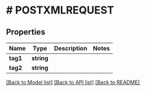 # # POSTXMLREQUEST

## Properties

Name | Type | Description | Notes
------------ | ------------- | ------------- | -------------
**tag1** | **string** |  |
**tag2** | **string** |  |

[[Back to Model list]](../../README.md#models) [[Back to API list]](../../README.md#endpoints) [[Back to README]](../../README.md)
